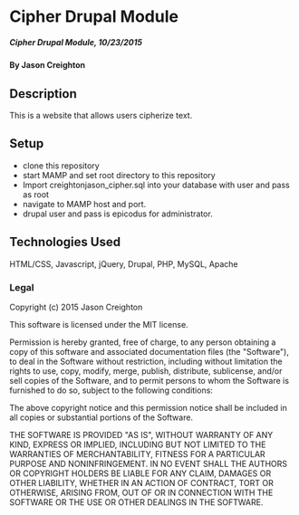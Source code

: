# Cipher Drupal Module

##### Cipher Drupal Module, 10/23/2015

#### By Jason Creighton

## Description

This is a website that allows users cipherize text.

## Setup

- clone this repository
- start MAMP and set root directory to this repository
- Import creightonjason_cipher.sql into your database with user and pass as root
- navigate to MAMP host and port.
- drupal user and pass is epicodus for administrator.


## Technologies Used

HTML/CSS, Javascript, jQuery, Drupal, PHP, MySQL, Apache

### Legal


Copyright (c) 2015 Jason Creighton

This software is licensed under the MIT license.

Permission is hereby granted, free of charge, to any person obtaining a copy
of this software and associated documentation files (the "Software"), to deal
in the Software without restriction, including without limitation the rights
to use, copy, modify, merge, publish, distribute, sublicense, and/or sell
copies of the Software, and to permit persons to whom the Software is
furnished to do so, subject to the following conditions:

The above copyright notice and this permission notice shall be included in
all copies or substantial portions of the Software.

THE SOFTWARE IS PROVIDED "AS IS", WITHOUT WARRANTY OF ANY KIND, EXPRESS OR
IMPLIED, INCLUDING BUT NOT LIMITED TO THE WARRANTIES OF MERCHANTABILITY,
FITNESS FOR A PARTICULAR PURPOSE AND NONINFRINGEMENT. IN NO EVENT SHALL THE
AUTHORS OR COPYRIGHT HOLDERS BE LIABLE FOR ANY CLAIM, DAMAGES OR OTHER
LIABILITY, WHETHER IN AN ACTION OF CONTRACT, TORT OR OTHERWISE, ARISING FROM,
OUT OF OR IN CONNECTION WITH THE SOFTWARE OR THE USE OR OTHER DEALINGS IN
THE SOFTWARE.
